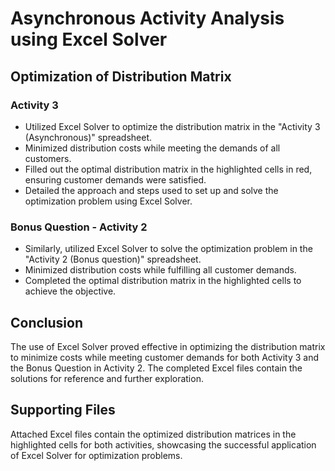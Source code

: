 # Asynchronous Activity Analysis using Excel Solver

## Optimization of Distribution Matrix

### Activity 3
- Utilized Excel Solver to optimize the distribution matrix in the "Activity 3 (Asynchronous)" spreadsheet.
- Minimized distribution costs while meeting the demands of all customers.
- Filled out the optimal distribution matrix in the highlighted cells in red, ensuring customer demands were satisfied.
- Detailed the approach and steps used to set up and solve the optimization problem using Excel Solver.

### Bonus Question - Activity 2
- Similarly, utilized Excel Solver to solve the optimization problem in the "Activity 2 (Bonus question)" spreadsheet.
- Minimized distribution costs while fulfilling all customer demands.
- Completed the optimal distribution matrix in the highlighted cells to achieve the objective.

## Conclusion

The use of Excel Solver proved effective in optimizing the distribution matrix to minimize costs while meeting customer demands for both Activity 3 and the Bonus Question in Activity 2. The completed Excel files contain the solutions for reference and further exploration.

## Supporting Files

Attached Excel files contain the optimized distribution matrices in the highlighted cells for both activities, showcasing the successful application of Excel Solver for optimization problems.
